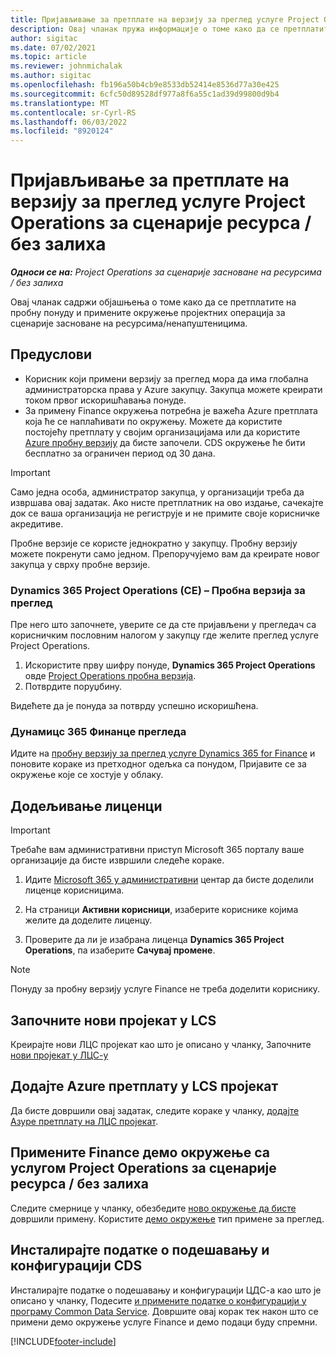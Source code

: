 ```yaml
---
title: Пријављивање за претплате на верзију за преглед услуге Project Operations за сценарије ресурса / без залиха
description: Овај чланак пружа информације о томе како да се претплатите и примените операције пројекта за сценарије засноване на поновном коришћењу/ненабавезиво.
author: sigitac
ms.date: 07/02/2021
ms.topic: article
ms.reviewer: johnmichalak
ms.author: sigitac
ms.openlocfilehash: fb196a50b4cb9e8533db52414e8536d77a30e425
ms.sourcegitcommit: 6cfc50d89528df977a8f6a55c1ad39d99800d9b4
ms.translationtype: MT
ms.contentlocale: sr-Cyrl-RS
ms.lasthandoff: 06/03/2022
ms.locfileid: "8920124"
---
```

# <a name="sign-up-for-project-operations-preview-subscriptions-for-resource-non-stocked-scenarios"></a>Пријављивање за претплате на верзију за преглед услуге Project Operations за сценарије ресурса / без залиха

_**Односи се на:** Project Operations за сценарије засноване на ресурсима / без залиха_



Овај чланак садржи објашњења о томе како да се претплатите на пробну понуду и примените окружење пројектних операција за сценарије засноване на ресурсима/ненапуштеницима.

## <a name="prerequisites"></a>Предуслови
- Корисник који примени верзију за преглед мора да има глобална администраторска права у Azure закупцу. Закупца можете креирати током првог искоришћавања понуде. 
- За примену Finance окружења потребна је важећа Azure претплата која ће се наплаћивати по окружењу. Можете да користите постојећу претплату у својим организацијама или да користите [Azure пробну верзију](https://azure.microsoft.com/free/) да бисте започели. CDS окружење ће бити бесплатно за ограничен период од 30 дана.

> [!IMPORTANT]
> Само једна особа, администратор закупца, у организацији треба да извршава овај задатак. Ако нисте претплатник на ово издање, сачекајте док се ваша организација не региструје и не примите своје корисничке акредитиве.
> 
> Пробне верзије се користе једнократно у закупцу. Пробну верзију можете покренути само једном. Препоручујемо вам да креирате новог закупца у сврху пробне верзије.


### <a name="dynamics-365-project-operations-ce---preview-trial"></a>Dynamics 365 Project Operations (CE) – Пробна верзија за преглед 

Пре него што започнете, уверите се да сте пријављени у прегледач са корисничким пословним налогом у закупцу где желите преглед услуге Project Operations.

1. Искористите прву шифру понуде, **Dynamics 365 Project Operations** овде [Project Operations пробна верзија](https://aka.ms/try-po).
2. Потврдите поруџбину.

  Видећете да је понуда за потврду успешно искоришћена.

### <a name="dynamics-365-finance-preview-trial"></a>Дyнамицс 365 Финанце прегледа

Идите на [пробну верзију за преглед услуге Dynamics 365 for Finance](https://aka.ms/trypoche) и поновите кораке из претходног одељка са понудом, Пријавите се за окружење које се хостује у облаку.  

## <a name="assign-licenses"></a>Додељивање лиценци

> [!IMPORTANT]
> Требаће вам административни приступ Microsoft 365 порталу ваше организације да бисте извршили следеће кораке.

1. Идите [Microsoft 365 у административни](https://portal.office.com/) центар да бисте доделили лиценце корисницима.

2. На страници **Активни корисници**, изаберите кориснике којима желите да доделите лиценцу.

3. Проверите да ли је изабрана лиценца **Dynamics 365 Project Operations**, па изаберите **Сачувај промене**.

> [!NOTE]
> Понуду за пробну верзију услуге Finance не треба доделити кориснику.

## <a name="start-a-new-project-in-lcs"></a>Започните нови пројекат у LCS

Креирајте нови ЛЦС пројекат као што је описано у чланку, Започните [нови пројекат у ЛЦС-у](create-lcs-project.md)

## <a name="add-an-azure-subscription-to-an-lcs-project"></a>Додајте Azure претплату у LCS пројекат

Да бисте довршили овај задатак, следите кораке у чланку, [додајте Азуре претплату на ЛЦС пројекат](resource-add-azure-subscription-lcs-project.md).

## <a name="deploy-finance-demo-environment-with-project-operations-for-resourcenon-stocked-scenarios"></a>Примените Finance демо окружење са услугом Project Operations за сценарије ресурса / без залиха

Следите смернице у чланку, обезбедите [ново окружење да бисте](resource-provision-new-environment.md) довршили примену. Користите [демо окружење](/dynamics365/fin-ops-core/dev-itpro/deployment/deploy-demo-environment) тип примене за преглед. 

## <a name="install-cds-setup-and-configuration-data"></a>Инсталирајте податке о подешавању и конфигурацији CDS

Инсталирајте податке о подешавању и конфигурацији ЦДС-а као што је описано у чланку, Подесите [и примените податке о конфигурацији у програму Common Data Service](resource-apply-pro-setup-config-data.md).
Довршите овај корак тек након што се примени демо окружење услуге Finance и демо подаци буду спремни.


[!INCLUDE[footer-include](../includes/footer-banner.md)]
